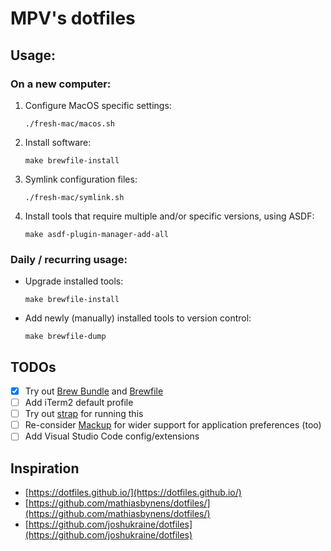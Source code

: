 # MPV's dotfiles

## Usage:

### On a new computer:

1. Configure MacOS specific settings:

   ```shell
   ./fresh-mac/macos.sh
   ```

2. Install software:

   ```shell
   make brewfile-install
   ```

3. Symlink configuration files:

   ```shell
   ./fresh-mac/symlink.sh
   ```

4. Install tools that require multiple and/or specific versions, using ASDF:

   ```shell
   make asdf-plugin-manager-add-all
   ```

### Daily / recurring usage:

- Upgrade installed tools:

  ```shell
  make brewfile-install
  ```

- Add newly (manually) installed tools to version control:

  ```shell
  make brewfile-dump
  ```

## TODOs

- [x] Try out [Brew Bundle](https://github.com/Homebrew/homebrew-bundle) and [Brewfile](https://github.com/joshukraine/dotfiles/blob/master/Brewfile)
- [ ] Add iTerm2 default profile
- [ ] Try out [strap](https://github.com/MikeMcQuaid/strap) for running this
- [ ] Re-consider [Mackup](https://github.com/lra/mackup) for wider support for application preferences (too)
- [ ] Add Visual Studio Code config/extensions

## Inspiration

- [https://dotfiles.github.io/](https://dotfiles.github.io/)
- [https://github.com/mathiasbynens/dotfiles/](https://github.com/mathiasbynens/dotfiles/)
- [https://github.com/joshukraine/dotfiles](https://github.com/joshukraine/dotfiles)
